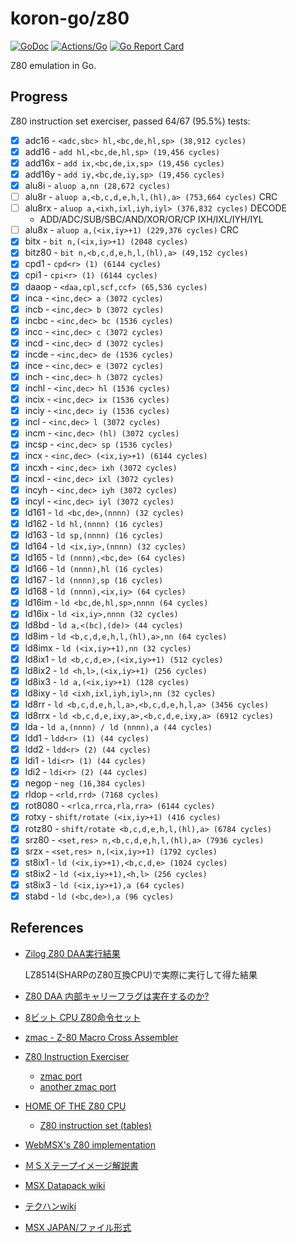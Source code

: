 # koron-go/z80

[![GoDoc](https://godoc.org/github.com/koron-go/z80?status.svg)](https://godoc.org/github.com/koron-go/z80)
[![Actions/Go](https://github.com/koron-go/z80/workflows/Go/badge.svg)](https://github.com/koron-go/z80/actions?query=workflow%3AGo)
[![Go Report Card](https://goreportcard.com/badge/github.com/koron-go/z80)](https://goreportcard.com/report/github.com/koron-go/z80)

Z80 emulation in Go.

## Progress

Z80 instruction set exerciser, passed 64/67 (95.5%) tests: 

* [x] adc16   - `<adc,sbc> hl,<bc,de,hl,sp> (38,912 cycles)`
* [x] add16   - `add hl,<bc,de,hl,sp> (19,456 cycles)`
* [x] add16x  - `add ix,<bc,de,ix,sp> (19,456 cycles)`
* [x] add16y  - `add iy,<bc,de,iy,sp> (19,456 cycles)`
* [x] alu8i   - `aluop a,nn (28,672 cycles)`
* [ ] alu8r   - `aluop a,<b,c,d,e,h,l,(hl),a> (753,664 cycles)` CRC
* [ ] alu8rx  - `aluop a,<ixh,ixl,iyh,iyl> (376,832 cycles)` DECODE
    * ADD/ADC/SUB/SBC/AND/XOR/OR/CP IXH/IXL/IYH/IYL
* [ ] alu8x   - `aluop a,(<ix,iy>+1) (229,376 cycles)` CRC
* [x] bitx    - `bit n,(<ix,iy>+1) (2048 cycles)`
* [x] bitz80  - `bit n,<b,c,d,e,h,l,(hl),a> (49,152 cycles)`
* [x] cpd1    - `cpd<r> (1) (6144 cycles)`
* [x] cpi1    - `cpi<r> (1) (6144 cycles)`
* [x] daaop   - `<daa,cpl,scf,ccf> (65,536 cycles)`
* [x] inca    - `<inc,dec> a (3072 cycles)`
* [x] incb    - `<inc,dec> b (3072 cycles)`
* [x] incbc   - `<inc,dec> bc (1536 cycles)`
* [x] incc    - `<inc,dec> c (3072 cycles)`
* [x] incd    - `<inc,dec> d (3072 cycles)`
* [x] incde   - `<inc,dec> de (1536 cycles)`
* [x] ince    - `<inc,dec> e (3072 cycles)`
* [x] inch    - `<inc,dec> h (3072 cycles)`
* [x] inchl   - `<inc,dec> hl (1536 cycles)`
* [x] incix   - `<inc,dec> ix (1536 cycles)`
* [x] inciy   - `<inc,dec> iy (1536 cycles)`
* [x] incl    - `<inc,dec> l (3072 cycles)`
* [x] incm    - `<inc,dec> (hl) (3072 cycles)`
* [x] incsp   - `<inc,dec> sp (1536 cycles)`
* [x] incx    - `<inc,dec> (<ix,iy>+1) (6144 cycles)`
* [x] incxh   - `<inc,dec> ixh (3072 cycles)`
* [x] incxl   - `<inc,dec> ixl (3072 cycles)`
* [x] incyh   - `<inc,dec> iyh (3072 cycles)`
* [x] incyl   - `<inc,dec> iyl (3072 cycles)`
* [x] ld161   - `ld <bc,de>,(nnnn) (32 cycles)`
* [x] ld162   - `ld hl,(nnnn) (16 cycles)`
* [x] ld163   - `ld sp,(nnnn) (16 cycles)`
* [x] ld164   - `ld <ix,iy>,(nnnn) (32 cycles)`
* [x] ld165   - `ld (nnnn),<bc,de> (64 cycles)`
* [x] ld166   - `ld (nnnn),hl (16 cycles)`
* [x] ld167   - `ld (nnnn),sp (16 cycles)`
* [x] ld168   - `ld (nnnn),<ix,iy> (64 cycles)`
* [x] ld16im  - `ld <bc,de,hl,sp>,nnnn (64 cycles)`
* [x] ld16ix  - `ld <ix,iy>,nnnn (32 cycles)`
* [x] ld8bd   - `ld a,<(bc),(de)> (44 cycles)`
* [x] ld8im   - `ld <b,c,d,e,h,l,(hl),a>,nn (64 cycles)`
* [x] ld8imx  - `ld (<ix,iy>+1),nn (32 cycles)`
* [x] ld8ix1  - `ld <b,c,d,e>,(<ix,iy>+1) (512 cycles)`
* [x] ld8ix2  - `ld <h,l>,(<ix,iy>+1) (256 cycles)`
* [x] ld8ix3  - `ld a,(<ix,iy>+1) (128 cycles)`
* [x] ld8ixy  - `ld <ixh,ixl,iyh,iyl>,nn (32 cycles)`
* [x] ld8rr   - `ld <b,c,d,e,h,l,a>,<b,c,d,e,h,l,a> (3456 cycles)`
* [x] ld8rrx  - `ld <b,c,d,e,ixy,a>,<b,c,d,e,ixy,a> (6912 cycles)`
* [x] lda     - `ld a,(nnnn) / ld (nnnn),a (44 cycles)`
* [x] ldd1    - `ldd<r> (1) (44 cycles)`
* [x] ldd2    - `ldd<r> (2) (44 cycles)`
* [x] ldi1    - `ldi<r> (1) (44 cycles)`
* [x] ldi2    - `ldi<r> (2) (44 cycles)`
* [x] negop   - `neg (16,384 cycles)`
* [x] rldop   - `<rld,rrd> (7168 cycles)`
* [x] rot8080 - `<rlca,rrca,rla,rra> (6144 cycles)`
* [x] rotxy   - `shift/rotate (<ix,iy>+1) (416 cycles)`
* [x] rotz80  - `shift/rotate <b,c,d,e,h,l,(hl),a> (6784 cycles)`
* [x] srz80   - `<set,res> n,<b,c,d,e,h,l,(hl),a> (7936 cycles)`
* [x] srzx    - `<set,res> n,(<ix,iy>+1) (1792 cycles)`
* [x] st8ix1  - `ld (<ix,iy>+1),<b,c,d,e> (1024 cycles)`
* [x] st8ix2  - `ld (<ix,iy>+1),<h,l> (256 cycles)`
* [x] st8ix3  - `ld (<ix,iy>+1),a (64 cycles)`
* [x] stabd   - `ld (<bc,de>),a (96 cycles)`

## References

* [Zilog Z80 DAA実行結果](http://ver0.sakura.ne.jp/doc/daa.html)

    LZ8514(SHARPのZ80互換CPU)で実際に実行して得た結果

* [Z80 DAA 内部キャリーフラグは実在するのか?](https://uniabis.net/pico/msx/z80daa/)

* [8ビット CPU Z80命令セット](http://www.yamamo10.jp/yamamoto/comp/Z80/instructions/index.php)

* [zmac - Z-80 Macro Cross Assembler](http://48k.ca/zmac.html)

* [Z80 Instruction Exerciser](http://mdfs.net/Software/Z80/Exerciser/)

    * [zmac port](https://github.com/obiwanjacobi/Zim80/tree/master/Source/Code/Jacobi.Zim80.IntegrationTests/CpuZ80/Zexlax)
    * [another zmac port](https://github.com/DavidDiPaola/esp32_crimbus-lights-z80/blob/master/src/z80/roms/zexdoc.src)

* [HOME OF THE Z80 CPU](http://www.z80.info/)

    * [Z80 instruction set (tables)](http://clrhome.org/table/)

* [WebMSX's Z80 implementation](https://github.com/ppeccin/WebMSX/blob/master/src/main/msx/cpu/CPU.js)

* [ＭＳＸテープイメージ解説書](http://park16.wakwak.com/~msx/imagesei/tape.html)

* [MSX Datapack wiki](http://ngs.no.coocan.jp/doc/wiki.cgi/datapack?page=FrontPage)

* [テクハンwiki](http://ngs.no.coocan.jp/doc/wiki.cgi/TechHan)

* [MSX JAPAN/ファイル形式](https://msxjpn.jimdofree.com/%E3%83%95%E3%82%A1%E3%82%A4%E3%83%AB%E5%BD%A2%E5%BC%8F/)
